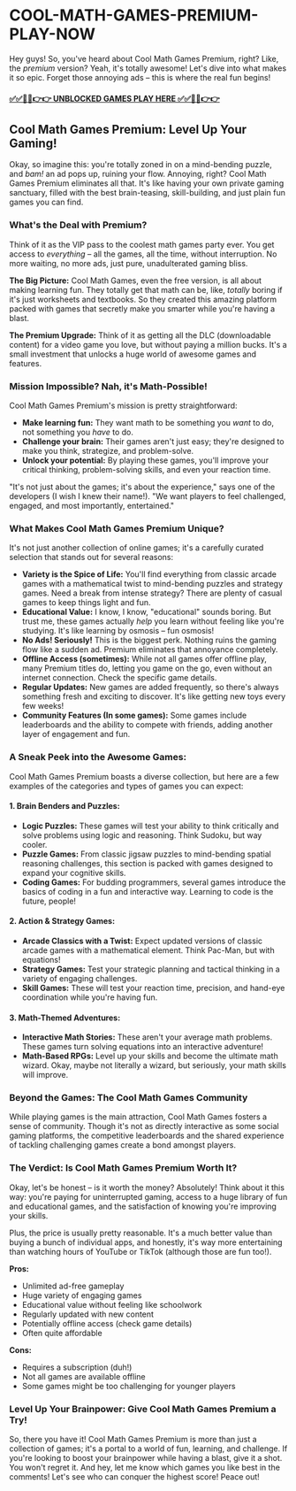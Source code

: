 # COOL-MATH-GAMES-PREMIUM-PLAY-NOW

Hey guys! So, you've heard about Cool Math Games Premium, right?  Like, the *premium* version? Yeah, it's totally awesome!  Let's dive into what makes it so epic.  Forget those annoying ads – this is where the real fun begins!

#### [✅✅🔴🔴👉👉 UNBLOCKED GAMES PLAY HERE ✅✅🔴🔴👉👉](https://topstoryindia.com)

## 
## Cool Math Games Premium: Level Up Your Gaming!

Okay, so imagine this: you're totally zoned in on a mind-bending puzzle, and *bam!* an ad pops up, ruining your flow.  Annoying, right?  Cool Math Games Premium eliminates all that.  It's like having your own private gaming sanctuary, filled with the best brain-teasing, skill-building, and just plain fun games you can find.

### What's the Deal with Premium?

Think of it as the VIP pass to the coolest math games party ever.  You get access to *everything* – all the games, all the time, without interruption. No more waiting, no more ads, just pure, unadulterated gaming bliss.

**The Big Picture:**  Cool Math Games, even the free version, is all about making learning fun. They totally get that math can be, like, *totally* boring if it's just worksheets and textbooks.  So they created this amazing platform packed with games that secretly make you smarter while you're having a blast.

**The Premium Upgrade:**  Think of it as getting all the DLC (downloadable content) for a video game you love, but without paying a million bucks.  It's a small investment that unlocks a huge world of awesome games and features.


### Mission Impossible? Nah, it's Math-Possible!

Cool Math Games Premium's mission is pretty straightforward:

* **Make learning fun:**  They want math to be something you *want* to do, not something you *have* to do.
* **Challenge your brain:**  Their games aren't just easy; they're designed to make you think, strategize, and problem-solve.
* **Unlock your potential:**  By playing these games, you'll improve your critical thinking, problem-solving skills, and even your reaction time.


"It's not just about the games; it's about the experience," says one of the developers (I wish I knew their name!).  "We want players to feel challenged, engaged, and most importantly, entertained."


### What Makes Cool Math Games Premium Unique?

It's not just another collection of online games; it's a carefully curated selection that stands out for several reasons:

* **Variety is the Spice of Life:**  You'll find everything from classic arcade games with a mathematical twist to mind-bending puzzles and strategy games.  Need a break from intense strategy?  There are plenty of casual games to keep things light and fun.
* **Educational Value:**  I know, I know, "educational" sounds boring.  But trust me, these games actually *help* you learn without feeling like you're studying. It's like learning by osmosis – fun osmosis!
* **No Ads!  Seriously!**  This is the biggest perk.  Nothing ruins the gaming flow like a sudden ad. Premium eliminates that annoyance completely.
* **Offline Access (sometimes):**  While not all games offer offline play, many Premium titles do, letting you game on the go, even without an internet connection. Check the specific game details.
* **Regular Updates:** New games are added frequently, so there's always something fresh and exciting to discover.  It's like getting new toys every few weeks!
* **Community Features (In some games):** Some games include leaderboards and the ability to compete with friends, adding another layer of engagement and fun.


###  A Sneak Peek into the Awesome Games:

Cool Math Games Premium boasts a diverse collection, but here are a few examples of the categories and types of games you can expect:

#### 1. Brain Benders and Puzzles:

* **Logic Puzzles:**  These games will test your ability to think critically and solve problems using logic and reasoning.  Think Sudoku, but way cooler.
* **Puzzle Games:**  From classic jigsaw puzzles to mind-bending spatial reasoning challenges, this section is packed with games designed to expand your cognitive skills.
* **Coding Games:**  For budding programmers, several games introduce the basics of coding in a fun and interactive way. Learning to code is the future, people!

#### 2. Action & Strategy Games:

* **Arcade Classics with a Twist:**  Expect updated versions of classic arcade games with a mathematical element.  Think Pac-Man, but with equations!
* **Strategy Games:**  Test your strategic planning and tactical thinking in a variety of engaging challenges.
* **Skill Games:** These will test your reaction time, precision, and hand-eye coordination while you're having fun.


#### 3. Math-Themed Adventures:

* **Interactive Math Stories:** These aren't your average math problems. These games turn solving equations into an interactive adventure!
* **Math-Based RPGs:** Level up your skills and become the ultimate math wizard. Okay, maybe not literally a wizard, but seriously, your math skills will improve.

###  Beyond the Games:  The Cool Math Games Community

While playing games is the main attraction, Cool Math Games fosters a sense of community. Though it's not as directly interactive as some social gaming platforms, the competitive leaderboards and the shared experience of tackling challenging games create a bond amongst players.


### The Verdict: Is Cool Math Games Premium Worth It?

Okay, let's be honest – is it worth the money?  Absolutely!  Think about it this way: you're paying for uninterrupted gaming, access to a huge library of fun and educational games, and the satisfaction of knowing you're improving your skills.


Plus, the price is usually pretty reasonable.  It's a much better value than buying a bunch of individual apps, and honestly, it's way more entertaining than watching hours of YouTube or TikTok (although those are fun too!).


**Pros:**

* Unlimited ad-free gameplay
* Huge variety of engaging games
* Educational value without feeling like schoolwork
* Regularly updated with new content
* Potentially offline access (check game details)
* Often quite affordable


**Cons:**

* Requires a subscription (duh!)
* Not all games are available offline
* Some games might be too challenging for younger players



###  Level Up Your Brainpower:  Give Cool Math Games Premium a Try!

So, there you have it! Cool Math Games Premium is more than just a collection of games; it's a portal to a world of fun, learning, and challenge. If you're looking to boost your brainpower while having a blast, give it a shot. You won't regret it.  And hey, let me know which games you like best in the comments!  Let's see who can conquer the highest score!  Peace out!


